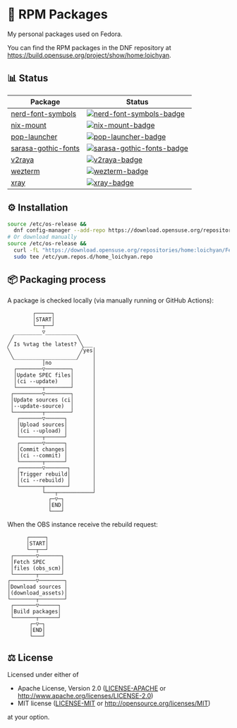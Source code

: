 # 🌰 RPM Packages

My personal packages used on Fedora.

You can find the RPM packages in the DNF repository at
<https://build.opensuse.org/project/show/home:loichyan>.

## 📊 Status

| Package               | Status                                                  |
| --------------------- | ------------------------------------------------------- |
| [nerd-font-symbols]   | [![nerd-font-symbols-badge]][nerd-font-symbols-pkg]     |
| [nix-mount]           | [![nix-mount-badge]][nix-mount-pkg]                     |
| [pop-launcher]        | [![pop-launcher-badge]][pop-launcher-pkg]               |
| [sarasa-gothic-fonts] | [![sarasa-gothic-fonts-badge]][sarasa-gothic-fonts-pkg] |
| [v2raya]              | [![v2raya-badge]][v2raya-pkg]                           |
| [wezterm]             | [![wezterm-badge]][wezterm-pkg]                         |
| [xray]                | [![xray-badge]][xray-pkg]                               |

[nerd-font-symbols]: https://www.nerdfonts.com
[nerd-font-symbols-pkg]: https://build.opensuse.org/package/show/home:loichyan/nerd-font-symbols
[nerd-font-symbols-badge]:
  https://build.opensuse.org/projects/home:loichyan/packages/nerd-font-symbols/badge.svg?type=percent
[nix-mount]: nix-mount
[nix-mount-pkg]: https://build.opensuse.org/package/show/home:loichyan/nix-mount
[nix-mount-badge]:
  https://build.opensuse.org/projects/home:loichyan/packages/nix-mount/badge.svg?type=percent
[pop-launcher]: https://www.nerdfonts.com
[pop-launcher-pkg]: https://build.opensuse.org/package/show/home:loichyan/pop-launcher
[pop-launcher-badge]:
  https://build.opensuse.org/projects/home:loichyan/packages/pop-launcher/badge.svg?type=percent
[sarasa-gothic-fonts]: https://github.com/be5invis/Sarasa-Gothic
[sarasa-gothic-fonts-pkg]: https://build.opensuse.org/package/show/home:loichyan/sarasa-gothic-fonts
[sarasa-gothic-fonts-badge]:
  https://build.opensuse.org/projects/home:loichyan/packages/sarasa-gothic-fonts/badge.svg?type=percent
[v2raya]: https://www.nerdfonts.com
[v2raya-pkg]: https://build.opensuse.org/package/show/home:loichyan/v2raya
[v2raya-badge]:
  https://build.opensuse.org/projects/home:loichyan/packages/v2raya/badge.svg?type=percent
[wezterm]: https://wezfurlong.org/wezterm
[wezterm-pkg]: https://build.opensuse.org/package/show/home:loichyan/wezterm
[wezterm-badge]:
  https://build.opensuse.org/projects/home:loichyan/packages/wezterm/badge.svg?type=percent
[xray]: https://www.nerdfonts.com
[xray-pkg]: https://build.opensuse.org/package/show/home:loichyan/xray
[xray-badge]: https://build.opensuse.org/projects/home:loichyan/packages/xray/badge.svg?type=percent

## ⚙️ Installation

```sh
source /etc/os-release &&
  dnf config-manager --add-repo https://download.opensuse.org/repositories/home:loichyan/Fedora_$VERSION_ID/home:loichyan.repo
# Or download manually
source /etc/os-release &&
  curl -fL "https://download.opensuse.org/repositories/home:loichyan/Fedora_$VERSION_ID/home:loichyan.repo" |
  sudo tee /etc/yum.repos.d/home_loichyan.repo
```

## 📦 Packaging process

A package is checked locally (via manually running or GitHub Actions):

<!--
// https://arthursonzogni.com/Diagon/#Flowchart

"START"

if ("Is %vtag the latest?")
  noop
else {
  "Update SPEC files (ci --update)"
  "Update sources (ci --update-source)"
  "Upload sources (ci --upload)"
  "Commit changes (ci --commit)"
  "Trigger rebuild (ci --rebuild)"
}

"END"
-->

```text
        ┌─────┐
        │START│
        └──┬──┘
  _________▽__________
 ╱                    ╲
╱ Is %vtag the latest? ╲___
╲                      ╱yes│
 ╲____________________╱    │
           │no             │
  ┌────────▽────────┐      │
  │Update SPEC files│      │
  │(ci --update)    │      │
  └────────┬────────┘      │
 ┌─────────▽────────┐      │
 │Update sources (ci│      │
 │--update-source)  │      │
 └─────────┬────────┘      │
   ┌───────▽──────┐        │
   │Upload sources│        │
   │(ci --upload) │        │
   └───────┬──────┘        │
   ┌───────▽──────┐        │
   │Commit changes│        │
   │(ci --commit) │        │
   └───────┬──────┘        │
   ┌───────▽───────┐       │
   │Trigger rebuild│       │
   │(ci --rebuild) │       │
   └───────┬───────┘       │
           └───┬───────────┘
             ┌─▽─┐
             │END│
             └───┘
```

When the OBS instance receive the rebuild request:

<!--
// https://arthursonzogni.com/Diagon/#Flowchart

"START"

{
  "Fetch SPEC files (obs_scm)"
  "Download sources (download_assets)"
  "Build packages"
}

"END"
-->

```text
      ┌─────┐
      │START│
      └──┬──┘
 ┌───────▽───────┐
 │Fetch SPEC     │
 │files (obs_scm)│
 └───────┬───────┘
┌────────▽────────┐
│Download sources │
│(download_assets)│
└────────┬────────┘
 ┌───────▽──────┐
 │Build packages│
 └───────┬──────┘
       ┌─▽─┐
       │END│
       └───┘
```

## ⚖️ License

Licensed under either of

- Apache License, Version 2.0 ([LICENSE-APACHE](LICENSE-APACHE) or
  <http://www.apache.org/licenses/LICENSE-2.0>)
- MIT license ([LICENSE-MIT](LICENSE-MIT) or <http://opensource.org/licenses/MIT>)

at your option.
